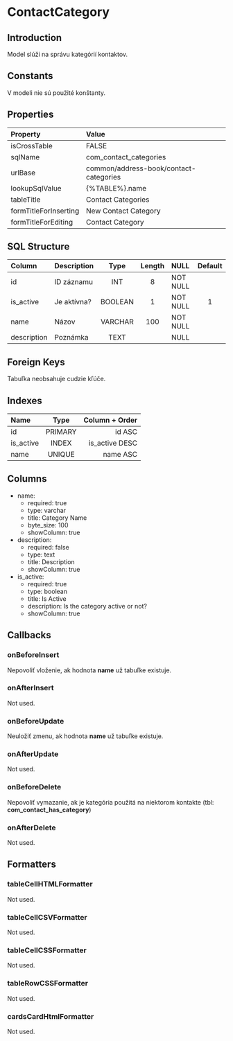 # ContactCategory

## Introduction
Model slúži na správu kategórií kontaktov.

## Constants
V modeli nie sú použité konštanty.

## Properties

| Property              | Value                                  |
| :-------------------- | :------------------------------------- |
| isCrossTable          | FALSE                                  |
| sqlName               | com_contact_categories                 |
| urlBase               | common/address-book/contact-categories |
| lookupSqlValue        | {%TABLE%}.name                         |
| tableTitle            | Contact Categories                     |
| formTitleForInserting | New Contact Category                   |
| formTitleForEditing   | Contact Category                       |


## SQL Structure
| Column      | Description |  Type   | Length | NULL     | Default |
| :---------- | :---------- | :-----: | :----: | :------- | :-----: |
| id          | ID záznamu  |   INT   |   8    | NOT NULL |         |
| is_active   | Je aktívna? | BOOLEAN |   1    | NOT NULL |    1    |
| name        | Názov       | VARCHAR |  100   | NOT NULL |         |
| description | Poznámka    |  TEXT   |        | NULL     |         |

## Foreign Keys
Tabuľka neobsahuje cudzie kľúče.

## Indexes
| Name      |  Type   | Column + Order |
| :-------- | :-----: | -------------: |
| id        | PRIMARY |         id ASC |
| is_active |  INDEX  | is_active DESC |
| name      | UNIQUE  |       name ASC |

## Columns
* name:
  * required: true
  * type: varchar
  * title: Category Name
  * byte_size: 100
  * showColumn: true
* description:
  * required: false
  * type: text
  * title: Description
  * showColumn: true
* is_active:
  * required: true
  * type: boolean
  * title: Is Active
  * description: Is the category active or not?
  * showColumn: true

## Callbacks
### onBeforeInsert
Nepovoliť vloženie, ak hodnota **name** už tabuľke existuje.

### onAfterInsert
Not used.

### onBeforeUpdate
Neuložiť zmenu, ak hodnota **name** už tabuľke existuje.

### onAfterUpdate
Not used.

### onBeforeDelete
Nepovoliť vymazanie, ak je kategória použitá na niektorom kontakte (tbl: **com_contact_has_category**)

### onAfterDelete
Not used.

## Formatters

### tableCellHTMLFormatter
Not used.

### tableCellCSVFormatter
Not used.

### tableCellCSSFormatter
Not used.

### tableRowCSSFormatter
Not used.

### cardsCardHtmlFormatter
Not used.

